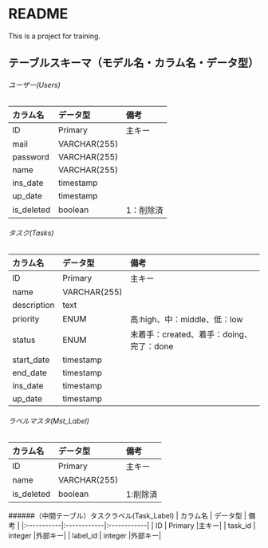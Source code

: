 # README
This is a project for training.

## テーブルスキーマ（モデル名・カラム名・データ型）
###### ユーザー(Users)
| カラム名 | データ型 | 備考 |
|:-----------|:------------|:------------|
| ID       | Primary       |主キー|
| mail       | VARCHAR(255)       ||
| password       | VARCHAR(255)       ||
| name       | VARCHAR(255)       ||
| ins_date       | timestamp      ||
| up_date       | timestamp      ||
| is_deleted       | boolean      | 1：削除済|

###### タスク(Tasks)
| カラム名 | データ型 | 備考 |
|:-----------|:------------|:------------|
| ID       | Primary       |主キー|
| name       | VARCHAR(255)       ||
| description       | text       ||
| priority       | ENUM | 高:high、中：middle、低：low |
| status       | ENUM       | 未着手：created、着手：doing、完了：done|
| start_date       | timestamp      ||
| end_date       | timestamp      ||
| ins_date       | timestamp      ||
| up_date       | timestamp      ||

###### ラベルマスタ(Mst_Label)
| カラム名 | データ型 | 備考 |
|:-----------|:------------|:------------|
| ID       | Primary       |主キー|
| name       | VARCHAR(255)       ||
| is_deleted       | boolean      | 1:削除済|

######（中間テーブル）タスクラベル(Task_Label) 
| カラム名 | データ型 | 備考 |
|:-----------|:------------|:------------|
| ID       | Primary       |主キー|
| task_id       | integer       |外部キー|
| label_id       | integer       |外部キー|
